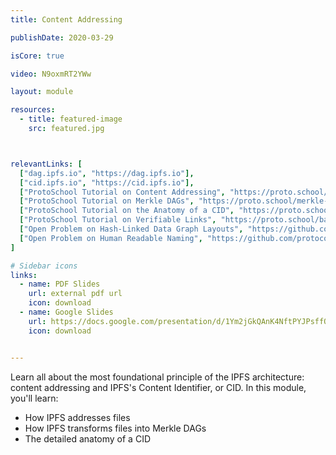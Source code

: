 ```yaml
---
title: Content Addressing

publishDate: 2020-03-29

isCore: true

video: N9oxmRT2YWw

layout: module

resources:
  - title: featured-image
    src: featured.jpg



relevantLinks: [
  ["dag.ipfs.io", "https://dag.ipfs.io"],
  ["cid.ipfs.io", "https://cid.ipfs.io"],
  ["ProtoSchool Tutorial on Content Addressing", "https://proto.school/content-addressing"],
  ["ProtoSchool Tutorial on Merkle DAGs", "https://proto.school/merkle-dags"],
  ["ProtoSchool Tutorial on the Anatomy of a CID", "https://proto.school/anatomy-of-a-cid"],
  ["ProtoSchool Tutorial on Verifiable Links", "https://proto.school/basics"],
  ["Open Problem on Hash-Linked Data Graph Layouts", "https://github.com/protocol/ResNetLab/blob/master/OPEN_PROBLEMS/HASH_LINKED_DATA_GRAPH_LAYOUTS.md"],
  ["Open Problem on Human Readable Naming", "https://github.com/protocol/ResNetLab/blob/master/OPEN_PROBLEMS/HUMAN_READABLE_NAMING.md"]
]

# Sidebar icons
links:
  - name: PDF Slides
    url: external pdf url
    icon: download
  - name: Google Slides
    url: https://docs.google.com/presentation/d/1Ym2jGkQAnK4NftPYJPsffQKsxZoh5hf9o-PPsAxoAnw/edit?usp=sharing
    icon: download


---
```


Learn all about the most foundational principle of the IPFS architecture: content addressing and IPFS's Content Identifier, or CID. In this module, you'll learn:

  - How IPFS addresses files
  - How IPFS transforms files into Merkle DAGs
  - The detailed anatomy of a CID

<!--more-->
